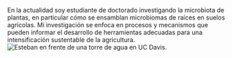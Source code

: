 En la actualidad soy estudiante de doctorado investigando la microbiota de plantas, en particular cómo se ensamblan microbiomas de raíces en suelos agrícolas. Mi investigación se enfoca en procesos y mecanismos que pueden informar el desarrollo de herramientas adecuadas para una intensificación sustentable de la agricultura.  
![Esteban en frente de una torre de agua en UC Davis.](/img/frontpicture.png)
